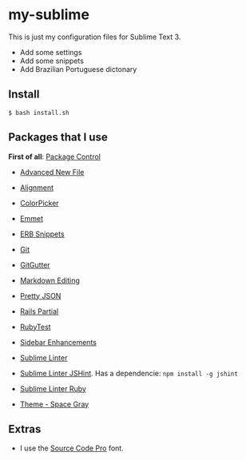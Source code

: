 # my-sublime

This is just my configuration files for Sublime Text 3.

- Add some settings
- Add some snippets
- Add Brazilian Portuguese dictonary

## Install

```shell
$ bash install.sh
```

## Packages that I use

**First of all**: [Package Control](https://sublime.wbond.net)

- [Advanced New File](https://packagecontrol.io/packages/AdvancedNewFile)
- [Alignment](https://packagecontrol.io/packages/Alignment)
- [Color​Picker](https://packagecontrol.io/packages/ColorPicker)
- [Emmet](https://packagecontrol.io/packages/Emmet)
- [ERB Snippets](https://packagecontrol.io/packages/ERB%20Snippets)
- [Git](https://packagecontrol.io/packages/Git)
- [GitGutter](https://packagecontrol.io/packages/GitGutter)
- [Markdown Editing](https://packagecontrol.io/packages/MarkdownEditing)
- [Pretty JSON](https://packagecontrol.io/packages/Pretty%20JSON)
- [Rails Partial](https://packagecontrol.io/packages/Rails%20Partial)
- [RubyTest](https://packagecontrol.io/packages/RubyTest)
- [Sidebar Enhancements](https://packagecontrol.io/packages/SideBarEnhancements)
- [Sublime Linter](https://packagecontrol.io/packages/SublimeLinter)
- [Sublime Linter JSHint](https://packagecontrol.io/packages/SublimeLinter-jshint). Has a dependencie: `npm install -g jshint`
- [Sublime Linter Ruby](https://packagecontrol.io/packages/SublimeLinter-ruby)

- [Theme - Space Gray](https://packagecontrol.io/packages/Theme%20-%20Spacegray)

## Extras

- I use the [Source Code Pro](https://github.com/adobe-fonts/source-code-pro) font.